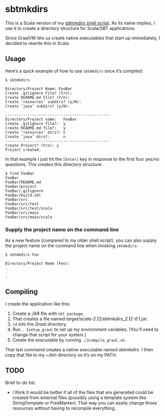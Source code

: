 # sbtmkdirs

This is a Scala version of my 
[sbtmkdirs shell script](https://alvinalexander.com/sbtmkdirs).
As its name implies, I use it to create a directory structure
for Scala/SBT applications.

Since GraalVM lets us create native executables that start up
immediately, I decided to rewrite this in Scala.



## Usage

Here’s a quick example of how to use `sbtmkdirs` once it’s compiled:

````
$ sbtmkdirs 

Directory/Project Name: FooBar
Create .gitignore File? (Y/n): 
Create README.md File? (Y/n): 
Create ‘resources’ subdirs? (y/N): 
Create ‘java’ subdirs? (y/N): 

-----------------------------------------------
Directory/Project name:   FooBar
Create .gitignore file?:  y
Create README.md file?:   y
Create ‘resources’ dirs?: n
Create ‘java’ dirs?:      n
-----------------------------------------------
Create Project? (Y/n): y
Project created.
````

In that example I just hit the `[Enter]` key in response to the first four yes/no questions. This creates this directory structure:

````
$ find FooBar
FooBar
FooBar/README.md
FooBar/project
FooBar/.gitignore
FooBar/build.sbt
FooBar/src
FooBar/src/test
FooBar/src/test/scala
FooBar/src/main
FooBar/src/main/scala
````

### Supply the project name on the command line

As a new feature (compared to my older shell script), you can also supply the project name on the command line when invoking `sbtmkdirs`:

````
$ sbtmkdirs Foo

Directory/Project Name (Foo): 
.
.
.
````



## Compiling

I create the application like this:

1. Create a JAR file with `sbt package`.
2. That creates a file named *target/scala-2.12/sbtmkdirs_2.12-0.1.jar*.
3. `cd` into the *Graal* directory.
4. Run `. 1setup_graal` to set up my environment variables. (You’ll need to change that script for your system.)
5. Create the executable by running `./2compile_graal.sh`.

That last command creates a native executable named *sbtmkdirs*. I then copy that file to my *~/bin* directory so it’s on my PATH.



## TODO

Brief to-do list:

- I think it would be better if all of the files that are generated could be created from external files (possibly using a template system like StringTemplate or FreeMarker). That way you can easily change those resources without having to recompile everything.



